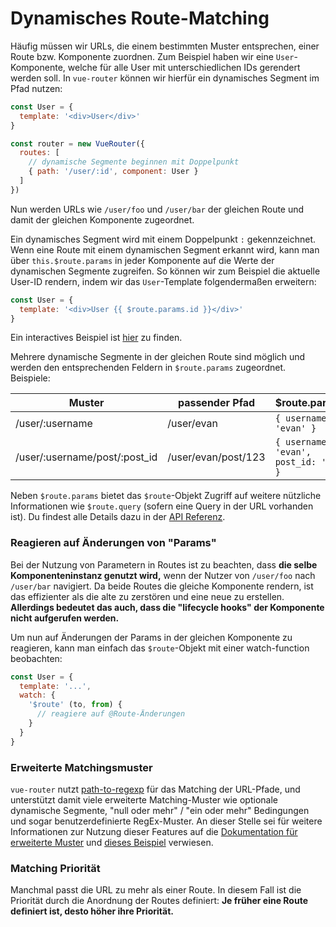 # Dynamisches Route-Matching

Häufig müssen wir URLs, die einem bestimmten Muster entsprechen, einer Route bzw. Komponente zuordnen. Zum Beispiel haben wir eine `User`-Komponente, welche für alle User mit unterschiedlichen IDs gerendert werden soll. In `vue-router` können wir hierfür ein dynamisches Segment im Pfad nutzen:

``` js
const User = {
  template: '<div>User</div>'
}

const router = new VueRouter({
  routes: [
    // dynamische Segmente beginnen mit Doppelpunkt
    { path: '/user/:id', component: User }
  ]
})
```

Nun werden URLs wie `/user/foo` und `/user/bar` der gleichen Route und damit der gleichen Komponente zugeordnet.

Ein dynamisches Segment wird mit einem Doppelpunkt `:` gekennzeichnet. Wenn eine Route mit einem dynamischen Segment erkannt wird, kann man über `this.$route.params`  in jeder Komponente auf die Werte der dynamischen Segmente zugreifen. So können wir zum Beispiel die aktuelle User-ID rendern, indem wir das `User`-Template folgendermaßen erweitern:

``` js
const User = {
  template: '<div>User {{ $route.params.id }}</div>'
}
```

Ein interactives Beispiel ist [hier](http://jsfiddle.net/yyx990803/4xfa2f19/) zu finden.

Mehrere dynamische Segmente in der gleichen Route sind möglich und werden den entsprechenden Feldern in `$route.params` zugeordnet. Beispiele:

| Muster | passender Pfad | $route.params |
|---------|------|--------|
| /user/:username | /user/evan | `{ username: 'evan' }` |
| /user/:username/post/:post_id | /user/evan/post/123 | `{ username: 'evan', post_id: '123' }` |

Neben `$route.params` bietet das `$route`-Objekt Zugriff auf weitere nützliche Informationen wie `$route.query` (sofern eine Query in der URL vorhanden ist). Du findest alle Details dazu in der [API Referenz](../api/route-object.md).


### Reagieren auf Änderungen von "Params"

Bei der Nutzung von Parametern in Routes ist zu beachten, dass **die selbe Komponenteninstanz genutzt wird,** wenn der Nutzer von `/user/foo` nach `/user/bar` navigiert. Da beide Routes die gleiche Komponente rendern, ist das effizienter als die alte zu zerstören und eine neue zu erstellen. **Allerdings bedeutet das auch, dass die "lifecycle hooks" der Komponente nicht aufgerufen werden.**

Um nun auf Änderungen der Params in der gleichen Komponente zu reagieren, kann man einfach das `$route`-Objekt mit einer watch-function beobachten:

``` js
const User = {
  template: '...',
  watch: {
    '$route' (to, from) {
      // reagiere auf @Route-Änderungen
    }
  }
}
```

### Erweiterte Matchingsmuster

`vue-router` nutzt [path-to-regexp](https://github.com/pillarjs/path-to-regexp) für das Matching der URL-Pfade, und unterstützt damit viele erweiterte Matching-Muster wie optionale dynamische Segmente, "null oder mehr" / "ein oder mehr" Bedingungen und sogar benutzerdefinierte RegEx-Muster.
An dieser Stelle sei für weitere Informationen zur Nutzung dieser Features auf die [Dokumentation für erweiterte Muster](https://github.com/pillarjs/path-to-regexp#parameters) und [dieses Beispiel](https://github.com/vuejs/vue-router/blob/dev/examples/route-matching/app.js) verwiesen.

### Matching Priorität

Manchmal passt die URL zu mehr als einer Route. In diesem Fall ist die Priorität durch die Anordnung der Routes definiert: **Je früher eine Route definiert ist, desto höher ihre Priorität.**
